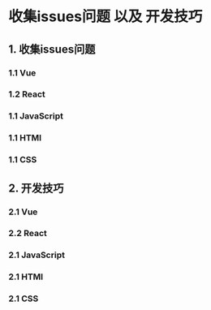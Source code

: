 # 收集issues问题 以及 开发技巧


## 1. 收集issues问题

### 1.1 Vue
### 1.2 React
### 1.1 JavaScript
### 1.1 HTMl
### 1.1 CSS



## 2. 开发技巧


### 2.1 Vue
### 2.2 React
### 2.1 JavaScript
### 2.1 HTMl
### 2.1 CSS
